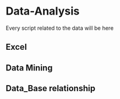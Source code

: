 # Data-Analysis
Every script related to the data will be here
## Excel
## Data Mining
## Data_Base relationship


